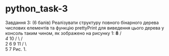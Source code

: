 # python_task-3
Завдання 3: (6 балів)
Реалізувати структуру повного бінарного дерева числових елементів та функцію prettyPrint для виведення цього дерева у консоль таким чином, як зображено на рисунку 1:
     ____8____
    /         \
  _4_         10
 /   \       /  \
2     6     9   11
     / \           
    5   7
                              Рис. 1.
